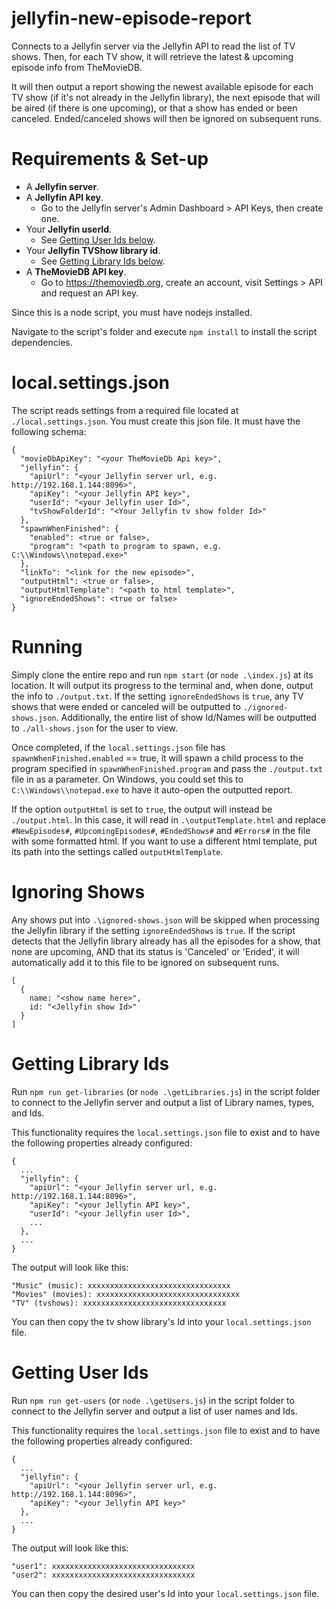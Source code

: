 # jellyfin-new-episode-report
Connects to a Jellyfin server via the Jellyfin API to read the list of TV shows. Then, for each TV show, it will retrieve the latest & upcoming episode info from TheMovieDB.

It will then output a report showing the newest available episode for each TV show (if it's not already in the Jellyfin library), the next episode that will be aired (if there is one upcoming), or that a show has ended or been canceled. Ended/canceled shows will then be ignored on subsequent runs.

# Requirements & Set-up
- A **Jellyfin server**.
- A **Jellyfin API key**.
  - Go to the Jellyfin server's Admin Dashboard > API Keys, then create one.
- Your **Jellyfin userId**.
  - See [Getting User Ids below](#getting-user-ids).
- Your **Jellyfin TVShow library id**.
  - See [Getting Library Ids below](#getting-library-ids).
- A **TheMovieDB API key**.
  - Go to https://themoviedb.org, create an account, visit Settings > API and request an API key.

Since this is a node script, you must have nodejs installed.

Navigate to the script's folder and execute `npm install` to install the script dependencies.

# local.settings.json
The script reads settings from a required file located at `./local.settings.json`. You must create this json file. It must have the following schema:

```
{
  "movieDbApiKey": "<your TheMovieDb Api key>",
  "jellyfin": {
    "apiUrl": "<your Jellyfin server url, e.g. http://192.168.1.144:8096>",
    "apiKey": "<your Jellyfin API key>",
    "userId": "<your Jellyfin user Id>",
    "tvShowFolderId": "<Your Jellyfin tv show folder Id>"
  },
  "spawnWhenFinished": {
    "enabled": <true or false>,
    "program": "<path to program to spawn, e.g. C:\\Windows\\notepad.exe>"
  },
  "linkTo": "<link for the new episode>",
  "outputHtml": <true or false>,
  "outputHtmlTemplate": "<path to html template>",
  "ignoreEndedShows": <true or false>
}
```

# Running
Simply clone the entire repo and run `npm start` (or `node .\index.js`) at its location. It will output its progress to the terminal and, when done, output the info to `./output.txt`. If the setting `ignoreEndedShows` is `true`, any TV shows that were ended or canceled will be outputted to `./ignored-shows.json`. Additionally, the entire list of show Id/Names will be outputted to `./all-shows.json` for the user to view.

Once completed, if the `local.settings.json` file has `spawnWhenFinished.enabled` == true, it will spawn a child process to the program specified in `spawnWhenFinished.program` and pass the `./output.txt` file in as a parameter. On Windows, you could set this to `C:\\Windows\\notepad.exe` to have it auto-open the outputted report.

If the option `outputHtml` is set to `true`, the output will instead be `./output.html`. In this case, it will read in `.\outputTemplate.html` and replace `#NewEpisodes#`, `#UpcomingEpisodes#`, `#EndedShows#` and `#Errors#` in the file with some formatted html. If you want to use a different html template, put its path into the settings called `outputHtmlTemplate`.

# Ignoring Shows
Any shows put into `.\ignored-shows.json` will be skipped when processing the Jellyfin library if the setting `ignoreEndedShows` is `true`. If the script detects that the Jellyfin library already has all the episodes for a show, that none are upcoming, AND that its status is 'Canceled' or 'Ended', it will automatically add it to this file to be ignored on subsequent runs.

```
[
  {
    name: "<show name here>",
    id: "<Jellyfin show Id>"
  }
]
```

# Getting Library Ids
Run `npm run get-libraries` (or `node .\getLibraries.js`) in the script folder to connect to the Jellyfin server and output a list of Library names, types, and Ids.

This functionality requires the `local.settings.json` file to exist and to have the following properties already configured:

```
{
  ...
  "jellyfin": {
    "apiUrl": "<your Jellyfin server url, e.g. http://192.168.1.144:8096>",
    "apiKey": "<your Jellyfin API key>",
    "userId": "<your Jellyfin user Id>",
    ...
  },
  ...
}
```
The output will look like this:

```
"Music" (music): xxxxxxxxxxxxxxxxxxxxxxxxxxxxxxxx
"Movies" (movies): xxxxxxxxxxxxxxxxxxxxxxxxxxxxxxxx
"TV" (tvshows): xxxxxxxxxxxxxxxxxxxxxxxxxxxxxxxx
```

You can then copy the tv show library's Id into your `local.settings.json` file.

# Getting User Ids
Run `npm run get-users` (or `node .\getUsers.js`) in the script folder to connect to the Jellyfin server and output a list of user names and Ids.

This functionality requires the `local.settings.json` file to exist and to have the following properties already configured:

```
{
  ...
  "jellyfin": {
    "apiUrl": "<your Jellyfin server url, e.g. http://192.168.1.144:8096>",
    "apiKey": "<your Jellyfin API key>"
  },
  ...
}
```
The output will look like this:

```
"user1": xxxxxxxxxxxxxxxxxxxxxxxxxxxxxxxx
"user2": xxxxxxxxxxxxxxxxxxxxxxxxxxxxxxxx
```

You can then copy the desired user's Id into your `local.settings.json` file.